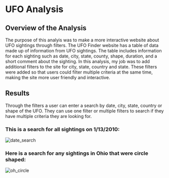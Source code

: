 # UFO Analysis
## Overview of the Analysis
The purpose of this analyis was to make a more interactive website about UFO sightings through filters.  The UFO Finder website has a table of data made up of information from UFO sightings.  The table includes information for each sighting such as date, city, state, county, shape, duration, and a short comment about the sighting.  In this analysis, my job was to add additional filters to the site for city, state, country and state.  These filters were added so that users could filter multiple criteria at the same time, making the site more user friendly and interactive.
## Results
Through the filters a user can enter a search by date, city, state, country or shape of the UFO.  They can use one filter or multiple filters to search if they have multiple criteria they are looking for.  
### This is a search for all sightings on 1/13/2010:
![date_search](https://user-images.githubusercontent.com/45715246/219261919-aaea3cfb-fceb-4742-b47d-4102195b2d5c.png)


### Here is a search for any sightings in Ohio that were circle shaped:
![oh_circle](https://user-images.githubusercontent.com/45715246/219262476-88ec24f5-62ca-41cc-b5fd-852184203050.png)

